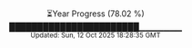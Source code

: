 <p align="center">
⏳Year Progress (78.02 %) <br>
███████████████████████▁▁▁▁▁▁▁ <br>
<sub>Updated: Sun, 12 Oct 2025 18:28:35 GMT</sub>
</p>

